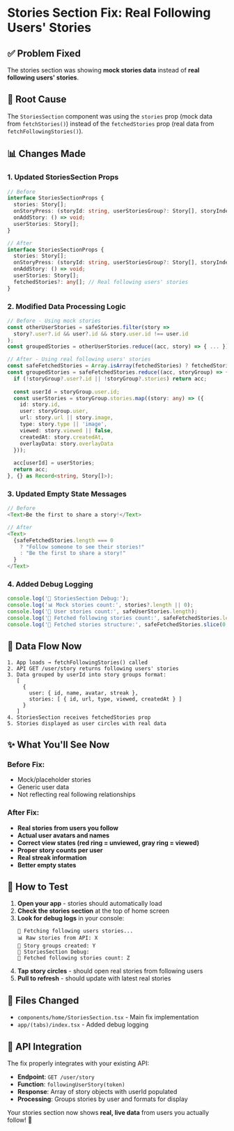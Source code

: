 # Stories Section Fix: Real Following Users' Stories

## ✅ Problem Fixed
The stories section was showing **mock stories data** instead of **real following users' stories**.

## 🔧 Root Cause
The `StoriesSection` component was using the `stories` prop (mock data from `fetchStories()`) instead of the `fetchedStories` prop (real data from `fetchFollowingStories()`).

## 📊 Changes Made

### 1. Updated StoriesSection Props
```typescript
// Before
interface StoriesSectionProps {
  stories: Story[];
  onStoryPress: (storyId: string, userStoriesGroup?: Story[], storyIndex?: number) => void;
  onAddStory: () => void;
  userStories: Story[];
}

// After
interface StoriesSectionProps {
  stories: Story[];
  onStoryPress: (storyId: string, userStoriesGroup?: Story[], storyIndex?: number) => void;
  onAddStory: () => void;
  userStories: Story[];
  fetchedStories?: any[]; // Real following users' stories
}
```

### 2. Modified Data Processing Logic
```typescript
// Before - Using mock stories
const otherUserStories = safeStories.filter(story =>
  story?.user?.id && user?.id && story.user.id !== user.id
);
const groupedStories = otherUserStories.reduce((acc, story) => { ... });

// After - Using real following users' stories
const safeFetchedStories = Array.isArray(fetchedStories) ? fetchedStories : [];
const groupedStories = safeFetchedStories.reduce((acc, storyGroup) => {
  if (!storyGroup?.user?.id || !storyGroup?.stories) return acc;
  
  const userId = storyGroup.user.id;
  const userStories = storyGroup.stories.map((story: any) => ({
    id: story.id,
    user: storyGroup.user,
    url: story.url || story.image,
    type: story.type || 'image',
    viewed: story.viewed || false,
    createdAt: story.createdAt,
    overlayData: story.overlayData
  }));
  
  acc[userId] = userStories;
  return acc;
}, {} as Record<string, Story[]>);
```

### 3. Updated Empty State Messages
```typescript
// Before
<Text>Be the first to share a story!</Text>

// After
<Text>
  {safeFetchedStories.length === 0 
    ? "Follow someone to see their stories!"
    : "Be the first to share a story!"
  }
</Text>
```

### 4. Added Debug Logging
```typescript
console.log('📱 StoriesSection Debug:');
console.log('📊 Mock stories count:', stories?.length || 0);
console.log('👤 User stories count:', safeUserStories.length);
console.log('👥 Fetched following stories count:', safeFetchedStories.length);
console.log('📝 Fetched stories structure:', safeFetchedStories.slice(0, 2));
```

## 🎯 Data Flow Now

```
1. App loads → fetchFollowingStories() called
2. API GET /user/story returns following users' stories
3. Data grouped by userId into story groups format:
   [
     {
       user: { id, name, avatar, streak },
       stories: [ { id, url, type, viewed, createdAt } ]
     }
   ]
4. StoriesSection receives fetchedStories prop
5. Stories displayed as user circles with real data
```

## ✨ What You'll See Now

### Before Fix:
- Mock/placeholder stories
- Generic user data
- Not reflecting real following relationships

### After Fix:
- **Real stories from users you follow**
- **Actual user avatars and names** 
- **Correct view states (red ring = unviewed, gray ring = viewed)**
- **Proper story counts per user**
- **Real streak information**
- **Better empty states**

## 🚀 How to Test

1. **Open your app** - stories should automatically load
2. **Check the stories section** at the top of home screen
3. **Look for debug logs** in your console:
   ```
   🚀 Fetching following users stories...
   📊 Raw stories from API: X
   📝 Story groups created: Y
   📱 StoriesSection Debug:
   👥 Fetched following stories count: Z
   ```
4. **Tap story circles** - should open real stories from following users
5. **Pull to refresh** - should update with latest real stories

## 📁 Files Changed

- `components/home/StoriesSection.tsx` - Main fix implementation
- `app/(tabs)/index.tsx` - Added debug logging

## 🔄 API Integration

The fix properly integrates with your existing API:
- **Endpoint**: `GET /user/story` 
- **Function**: `followingUserStory(token)`
- **Response**: Array of story objects with userId populated
- **Processing**: Groups stories by user and formats for display

Your stories section now shows **real, live data** from users you actually follow! 🎉
